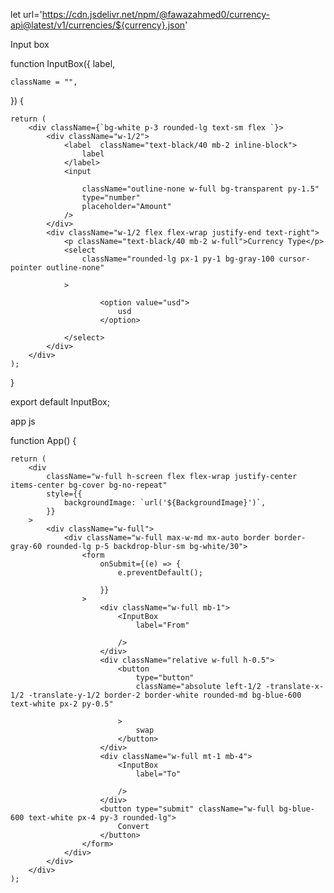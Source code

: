 let url='https://cdn.jsdelivr.net/npm/@fawazahmed0/currency-api@latest/v1/currencies/${currency}.json'


Input box

function InputBox({
    label,
    
    className = "",
}) {
   

    return (
        <div className={`bg-white p-3 rounded-lg text-sm flex `}>
            <div className="w-1/2">
                <label  className="text-black/40 mb-2 inline-block">
                    label
                </label>
                <input
                    
                    className="outline-none w-full bg-transparent py-1.5"
                    type="number"
                    placeholder="Amount"
                />
            </div>
            <div className="w-1/2 flex flex-wrap justify-end text-right">
                <p className="text-black/40 mb-2 w-full">Currency Type</p>
                <select
                    className="rounded-lg px-1 py-1 bg-gray-100 cursor-pointer outline-none"
                    
                >
                    
                        <option value="usd">
                            usd
                        </option>
                
                </select>
            </div>
        </div>
    );
}

export default InputBox;



app js


function App() {
    

    return (
        <div
            className="w-full h-screen flex flex-wrap justify-center items-center bg-cover bg-no-repeat"
            style={{
                backgroundImage: `url('${BackgroundImage}')`,
            }}
        >
            <div className="w-full">
                <div className="w-full max-w-md mx-auto border border-gray-60 rounded-lg p-5 backdrop-blur-sm bg-white/30">
                    <form
                        onSubmit={(e) => {
                            e.preventDefault();
                           
                        }}
                    >
                        <div className="w-full mb-1">
                            <InputBox
                                label="From"
                                
                            />
                        </div>
                        <div className="relative w-full h-0.5">
                            <button
                                type="button"
                                className="absolute left-1/2 -translate-x-1/2 -translate-y-1/2 border-2 border-white rounded-md bg-blue-600 text-white px-2 py-0.5"
                                
                            >
                                swap
                            </button>
                        </div>
                        <div className="w-full mt-1 mb-4">
                            <InputBox
                                label="To"
                                
                            />
                        </div>
                        <button type="submit" className="w-full bg-blue-600 text-white px-4 py-3 rounded-lg">
                            Convert 
                        </button>
                    </form>
                </div>
            </div>
        </div>
    );
